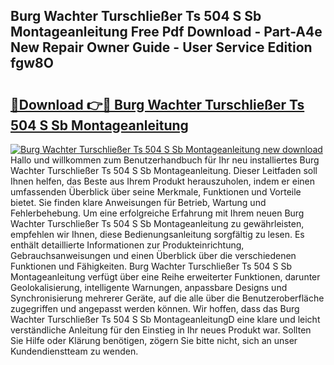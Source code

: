 ## Burg Wachter Turschließer Ts 504 S Sb Montageanleitung Free Pdf Download - Part-A4e New Repair Owner Guide - User Service Edition fgw8O

# <h2><a href="http://df7x6m.blite.top/?on=Burg+Wachter+Turschlie%c3%9fer+Ts+504+S+Sb+Montageanleitung">🔗Download 👉🔴 Burg Wachter Turschließer Ts 504 S Sb Montageanleitung</a></h2>

[![Burg Wachter Turschließer Ts 504 S Sb Montageanleitung new download](https://i.imgur.com/lujVjoI.png)](http://df7x6m.blite.top/?on=Burg+Wachter+Turschlie%c3%9fer+Ts+504+S+Sb+Montageanleitung)
Hallo und willkommen zum Benutzerhandbuch für Ihr neu installiertes Burg Wachter Turschließer Ts 504 S Sb Montageanleitung. Dieser Leitfaden soll Ihnen helfen, das Beste aus Ihrem Produkt herauszuholen, indem er einen umfassenden Überblick über seine Merkmale, Funktionen und Vorteile bietet. Sie finden klare Anweisungen für Betrieb, Wartung und Fehlerbehebung. Um eine erfolgreiche Erfahrung mit Ihrem neuen Burg Wachter Turschließer Ts 504 S Sb Montageanleitung zu gewährleisten, empfehlen wir Ihnen, diese Bedienungsanleitung sorgfältig zu lesen. Es enthält detaillierte Informationen zur Produkteinrichtung, Gebrauchsanweisungen und einen Überblick über die verschiedenen Funktionen und Fähigkeiten. Burg Wachter Turschließer Ts 504 S Sb Montageanleitung verfügt über eine Reihe erweiterter Funktionen, darunter Geolokalisierung, intelligente Warnungen, anpassbare Designs und Synchronisierung mehrerer Geräte, auf die alle über die Benutzeroberfläche zugegriffen und angepasst werden können. Wir hoffen, dass das Burg Wachter Turschließer Ts 504 S Sb MontageanleitungD eine klare und leicht verständliche Anleitung für den Einstieg in Ihr neues Produkt war. Sollten Sie Hilfe oder Klärung benötigen, zögern Sie bitte nicht, sich an unser Kundendienstteam zu wenden.

